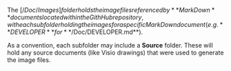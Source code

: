 The [$/Doc/Images] folder holds the image files referenced by **MarkDown** documents located within the GithHub repository, with each subfolder holding the images for a specific MarkDown document (e.g. **DEVELOPER** for **$/Doc/DEVELOPER.md**).

As a convention, each subfolder may include a **Source** folder.  These will hold any source documents (like Visio drawings) that were used to generate the image files.